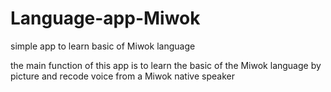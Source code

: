 # Language-app-Miwok
simple app to learn basic of Miwok language


the main function of this app is to learn the basic of the Miwok language by picture and recode voice from a Miwok native speaker

